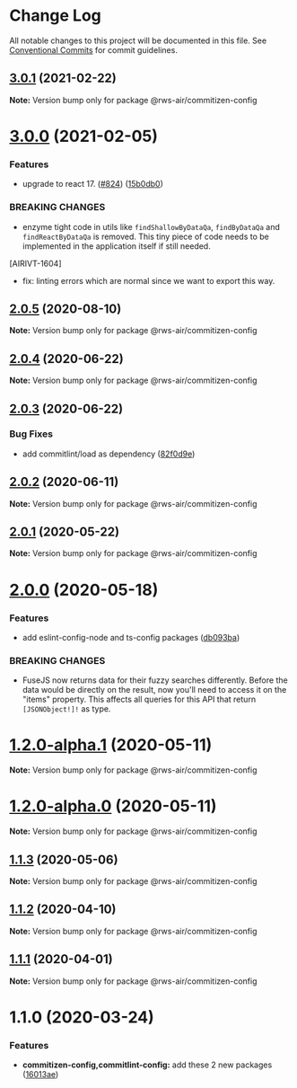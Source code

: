 # Change Log

All notable changes to this project will be documented in this file.
See [Conventional Commits](https://conventionalcommits.org) for commit guidelines.

## [3.0.1](https://github.com/RWS-NL/air-node-packages/compare/@rws-air/commitizen-config@3.0.0...@rws-air/commitizen-config@3.0.1) (2021-02-22)

**Note:** Version bump only for package @rws-air/commitizen-config





# [3.0.0](https://github.com/RWS-NL/air-node-packages/compare/@rws-air/commitizen-config@2.0.5...@rws-air/commitizen-config@3.0.0) (2021-02-05)


### Features

* upgrade to react 17. ([#824](https://github.com/RWS-NL/air-node-packages/issues/824)) ([15b0db0](https://github.com/RWS-NL/air-node-packages/commit/15b0db0870307f43d4c9d8d1975a919955b087f1))


### BREAKING CHANGES

* enzyme tight code in utils like `findShallowByDataQa`, `findByDataQa` and  `findReactByDataQa` is removed.
This tiny piece of code needs to be implemented in the application itself if still needed.

[AIRIVT-1604]

* fix: linting errors which are normal since we want to export this way.





## [2.0.5](https://github.com/RWS-NL/air-node-packages/compare/@rws-air/commitizen-config@2.0.4...@rws-air/commitizen-config@2.0.5) (2020-08-10)

**Note:** Version bump only for package @rws-air/commitizen-config





## [2.0.4](https://github.com/RWS-NL/air-node-packages/compare/@rws-air/commitizen-config@2.0.3...@rws-air/commitizen-config@2.0.4) (2020-06-22)

**Note:** Version bump only for package @rws-air/commitizen-config





## [2.0.3](https://github.com/RWS-NL/air-node-packages/compare/@rws-air/commitizen-config@2.0.2...@rws-air/commitizen-config@2.0.3) (2020-06-22)


### Bug Fixes

* add commitlint/load as dependency ([82f0d9e](https://github.com/RWS-NL/air-node-packages/commit/82f0d9e5f481a839cd35590ba5a632f4731d283a))





## [2.0.2](https://github.com/RWS-NL/air-node-packages/compare/@rws-air/commitizen-config@2.0.1...@rws-air/commitizen-config@2.0.2) (2020-06-11)

**Note:** Version bump only for package @rws-air/commitizen-config





## [2.0.1](https://github.com/RWS-NL/air-node-packages/compare/@rws-air/commitizen-config@2.0.0...@rws-air/commitizen-config@2.0.1) (2020-05-22)

**Note:** Version bump only for package @rws-air/commitizen-config





# [2.0.0](https://github.com/RWS-NL/air-node-packages/compare/@rws-air/commitizen-config@1.2.0-alpha.1...@rws-air/commitizen-config@2.0.0) (2020-05-18)


### Features

* add eslint-config-node and ts-config packages ([db093ba](https://github.com/RWS-NL/air-node-packages/commit/db093ba39bab3c6b97a689017b9a7f41d6422fde))


### BREAKING CHANGES

* FuseJS now returns data for their fuzzy searches
differently. Before the data would be directly on the result, now you'll
need to access it on the "items" property. This affects all queries for
this API that return `[JSONObject!]!` as type.





# [1.2.0-alpha.1](https://github.com/RWS-NL/air-node-packages/compare/@rws-air/commitizen-config@1.2.0-alpha.0...@rws-air/commitizen-config@1.2.0-alpha.1) (2020-05-11)

**Note:** Version bump only for package @rws-air/commitizen-config





# [1.2.0-alpha.0](https://github.com/RWS-NL/air-node-packages/compare/@rws-air/commitizen-config@1.1.3...@rws-air/commitizen-config@1.2.0-alpha.0) (2020-05-11)

**Note:** Version bump only for package @rws-air/commitizen-config





## [1.1.3](https://github.com/RWS-NL/air-node-packages/compare/@rws-air/commitizen-config@1.1.2...@rws-air/commitizen-config@1.1.3) (2020-05-06)

**Note:** Version bump only for package @rws-air/commitizen-config





## [1.1.2](https://github.com/RWS-NL/air-node-packages/compare/@rws-air/commitizen-config@1.1.1...@rws-air/commitizen-config@1.1.2) (2020-04-10)

**Note:** Version bump only for package @rws-air/commitizen-config

## [1.1.1](https://github.com/RWS-NL/air-node-packages/compare/@rws-air/commitizen-config@1.1.0...@rws-air/commitizen-config@1.1.1) (2020-04-01)

**Note:** Version bump only for package @rws-air/commitizen-config

# 1.1.0 (2020-03-24)

### Features

- **commitizen-config,commitlint-config:** add these 2 new packages ([16013ae](https://github.com/RWS-NL/air-node-packages/commit/16013aefedc5a20c5a0fa0a77ca11ce232b980ad))
